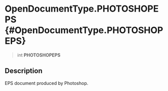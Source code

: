 OpenDocumentType.PHOTOSHOPEPS {#OpenDocumentType.PHOTOSHOPEPS}
=============================

> int **PHOTOSHOPEPS**

Description
-----------

EPS document produced by Photoshop.
